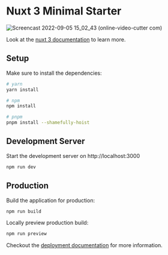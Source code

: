 # Nuxt 3 Minimal Starter
![Screencast 2022-09-05 15_02_43 (online-video-cutter com)](https://user-images.githubusercontent.com/43410018/188464381-a08c7fb0-ea78-4bab-b7f9-88a979872526.gif)

Look at the [nuxt 3 documentation](https://v3.nuxtjs.org) to learn more.

## Setup

Make sure to install the dependencies:

```bash
# yarn
yarn install

# npm
npm install

# pnpm
pnpm install --shamefully-hoist
```

## Development Server

Start the development server on http://localhost:3000

```bash
npm run dev
```

## Production

Build the application for production:

```bash
npm run build
```

Locally preview production build:

```bash
npm run preview
```

Checkout the [deployment documentation](https://v3.nuxtjs.org/guide/deploy/presets) for more information.
